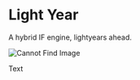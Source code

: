 # Light Year
A hybrid IF engine, lightyears ahead.

![Cannot Find Image](/Marketing/LightYear%20-%20Title%20-%20Catch.jpg "Marketing/LightYear - Title - Catch.jpg")

Text